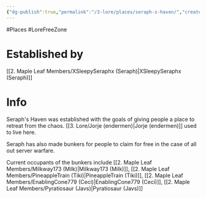 ```yaml
---
{"dg-publish":true,"permalink":"/3-lore/places/seraph-s-haven/","created":"2024-11-25T21:16:46.942-05:00"}
---
```


#Places #LoreFreeZone 
# Established by
[[2. Maple Leaf Members/XSleepySeraphx (Seraph)\|XSleepySeraphx (Seraph)]]  
# Info
Seraph's Haven was established with the goals of giving people a place to retreat from the chaos. 
[[3. Lore/Jorje (endermen)\|Jorje (endermen)]] used to live here.

Seraph has also made bunkers for people to claim for free in the case of all out server warfare.

Current occupants of the bunkers include [[2. Maple Leaf Members/Milkway173 (Milk)\|Milkway173 (Milk)]], [[2. Maple Leaf Members/PineappleTrain (Tiki)\|PineappleTrain (Tiki)]], [[2. Maple Leaf Members/EnablingCone779 (Ceci)\|EnablingCone779 (Ceci)]], [[2. Maple Leaf Members/Pyratiosaur (Javs)\|Pyratiosaur (Javs)]]
